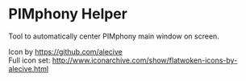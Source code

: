# PIMphony Helper
Tool to automatically center PIMphony main window on screen.

Icon by https://github.com/alecive
<br>Full icon set: http://www.iconarchive.com/show/flatwoken-icons-by-alecive.html
